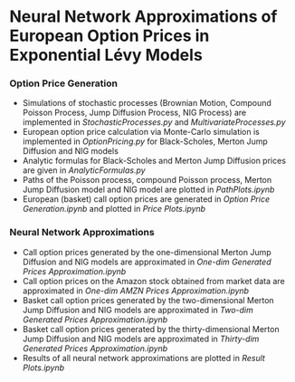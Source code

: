 # Neural Network Approximations of European Option Prices in Exponential Lévy Models

### Option Price Generation
- Simulations of stochastic processes (Brownian Motion, Compound Poisson Process, Jump Diffusion Process, NIG Process) are implemented in *StochasticProcesses.py* and *MultivariateProcesses.py*
- European option price calculation via Monte-Carlo simulation is implemented in *OptionPricing.py* for Black-Scholes, Merton Jump Diffusion and NIG models
- Analytic formulas for Black-Scholes and Merton Jump Diffusion prices are given in *AnalyticFormulas.py*
- Paths of the Poisson process, compound Poisson process, Merton Jump Diffusion model and NIG model are plotted in *PathPlots.ipynb*
- European (basket) call option prices are generated in *Option Price Generation.ipynb* and plotted in *Price Plots.ipynb*

### Neural Network Approximations
- Call option prices generated by the one-dimensional Merton Jump Diffusion and NIG models are approximated in *One-dim Generated Prices Approximation.ipynb*
- Call option prices on the Amazon stock obtained from market data are approximated in *One-dim AMZN Prices Approximation.ipynb*
- Basket call option prices generated by the two-dimensional Merton Jump Diffusion and NIG models are approximated in *Two-dim Generated Prices Approximation.ipynb*
- Basket call option prices generated by the thirty-dimensional Merton Jump Diffusion and NIG models are approximated in *Thirty-dim Generated Prices Approximation.ipynb*
- Results of all neural network approximations are plotted in *Result Plots.ipynb*
